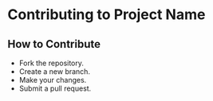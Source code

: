 # Contributing to Project Name

## How to Contribute
- Fork the repository.
- Create a new branch.
- Make your changes.
- Submit a pull request.